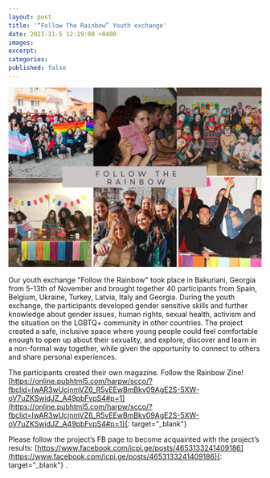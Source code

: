 ```yaml
---
layout: post
title: '“Follow The Rainbow” Youth exchange'
date: 2021-11-5 12:19:00 +0400
images:
excerpt:
categories:
published: false
---
```


![](/uploads/follow_the_rainbow.png)

Our youth exchange "Follow the Rainbow" took place in Bakuriani, Georgia from 5-13th of November and brought together 40 participants from Spain, Belgium, Ukraine, Turkey, Latvia, Italy and Georgia. During the youth exchange, the participants developed gender sensitive skills and further knowledge about gender issues, human rights, sexual health, activism and the situation on the LGBTQ+ community in other countries. The project created a safe, inclusive space where young people could feel comfortable enough to open up about their sexuality, and explore, discover and learn in a non-formal way together, while given the opportunity to connect to others and share personal experiences.


The participants created their own magazine. Follow the Rainbow Zine! [https://online.pubhtml5.com/harpw/scco/?fbclid=IwAR3wUcjnmVZ6_R5vEEwBmBkv09AgE2S-5XW-oV7uZKSwidJZ_A49pbFvpS4#p=1](https://online.pubhtml5.com/harpw/scco/?fbclid=IwAR3wUcjnmVZ6_R5vEEwBmBkv09AgE2S-5XW-oV7uZKSwidJZ_A49pbFvpS4#p=1){: target="_blank"}

Please follow the project’s FB page to become acquainted with the project’s results: [https://www.facebook.com/icpi.ge/posts/4653133241409186](https://www.facebook.com/icpi.ge/posts/4653133241409186){: target="_blank"}  .